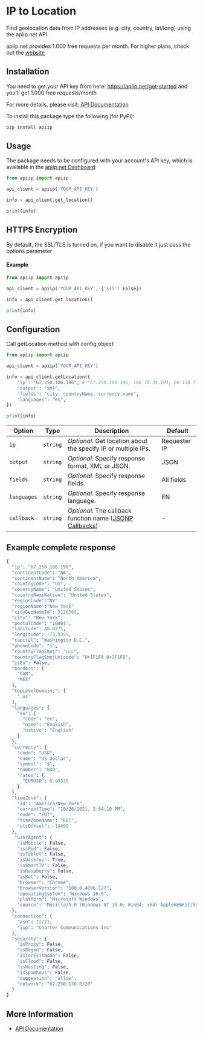 # IP to Location

Find geolocation data from IP addresses (e.g. city, country, lat/long) using the apiip.net API.

apiip.net provides 1.000 free requests per month. For higher plans, check out the [website](https://apiip.net)

## Installation

You need to get your API key from here: https://apiip.net/get-started and you'll get 1.000 free requests/month

For more details, please visit: [API Documentation](https://apiip.net/documentation)

To install this package type the following (for PyPI):

```sh
pip install apiip
```

## Usage

The package needs to be configured with your account's API key, which is available in the [apiip.net Dashboard](https://apiip.net/user/dashboard)

```python
from apiip import apiip

api_client = apiip('YOUR_API_KEY')

info = api_client.get_location()

print(info)
```

## HTTPS Encryption

By default, the SSL/TLS is turned on, if you want to disable it just pass the options parameter

#### Example

```python
from apiip import apiip

api_client = apiip('YOUR_API_KEY', {'ssl': False})

info = api_client.get_location()

print(info)
```

## Configuration

Call getLocation method with config object

```python
from apiip import apiip

api_client = apiip('YOUR_API_KEY')

info = api_client.getLocation({
    'ip': "67.250.186.196", # '67.250.186.196, 188.79.34.191, 60.138.7.24' - for bulk request
    'output': "xml",
    'fields': "city, countryName, currency.name",
    'languages': "es",
})

print(info)
```

| Option      | Type     | Description                                                                                                | Default      |
| ----------- | -------- | ---------------------------------------------------------------------------------------------------------- | ------------ |
| `ip`        | `string` | _Optional_. Get location about the specify IP or multiple IPs.                                             | Requester IP |
| `output`    | `string` | _Optional_. Specify response format, XML or JSON.                                                          | JSON         |
| `fields`    | `string` | _Optional_. Specify response fields.                                                                       | All fields   |
| `languages` | `string` | _Optional_. Specify response language.                                                                     | EN           |
| `callback`  | `string` | _Optional_. The callback function name ([JSONP Callbacks](https://www.w3schools.com/js/js_json_jsonp.asp)) | -            |

## Example complete response

```python
{
  "ip": "67.250.186.196",
  "continentCode": "NA",
  "continentName": "North America",
  "countryCode": "US",
  "countryName": "United States",
  "countryNameNative": "United States",
  "regionCode":"NY"
  "regionName":"New York"
  "cityGeoNameId": 5128581,
  "city": "New York",
  "postalCode": "10001",
  "latitude": 40.8271,
  "longitude": -73.9359,
  "capital": "Washington D.C.",
  "phoneCode": "1",
  "countryFlagEmoj": "🇺🇸",
  "countryFlagEmojUnicode": "U+1F1FA U+1F1F8",
  "isEu": False,
  "borders": [
    "CAN",
    "MEX"
  ],
  "topLevelDomains": [
    ".us"
  ],
  "languages": {
    "en": {
      "code": "en",
      "name": "English",
      "native": "English"
    }
  },
  "currency": {
    "code": "USD",
    "name": "US Dollar",
    "symbol": "$",
    "number": "840",
    "rates": {
      "EURUSD": 0.99518
    }
  },
  "timeZone": {
    "id": "America/New_York",
    "currentTime": "10/26/2021, 2:54:10 PM",
    "code": "EDT",
    "timeZoneName": "EDT",
    "utcOffset": -14400
  },
   "userAgent": {
    "isMobile": False,
    "isiPod": False,
    "isTablet": False,
    "isDesktop": True,
    "isSmartTV": False,
    "isRaspberry": False,
    "isBot": False,
    "browser": "Chrome",
    "browserVersion": "100.0.4896.127",
    "operatingSystem": "Windows 10.0",
    "platform": "Microsoft Windows",
    "source": "Mozilla/5.0 (Windows NT 10.0; Win64; x64) AppleWebKit/537.36 (KHTML, like Gecko) Chrome/100.0.4896.127 Safari/537.36"
  },
  "connection": {
    "asn": 12271,
    "isp": "Charter Communications Inc"
  },
  "security": {
    "isProxy": False,
    "isBogon": False,
    "isTorExitNode": False,
    "isCloud": False,
    "isHosting": False,
    "isSpamhaus": False,
    "suggestion": "allow",
    "network": "67.250.176.0/20"
  }
}

```

## More Information

- [API Documentation](https://apiip.net/documentation)
